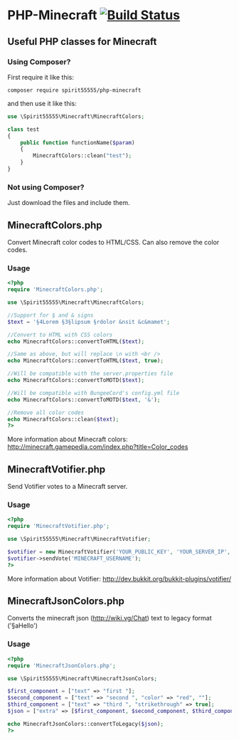 # PHP-Minecraft [![Build Status](https://travis-ci.com/Spirit55555/PHP-Minecraft.svg?branch=master)](https://travis-ci.com/Spirit55555/PHP-Minecraft)
## Useful PHP classes for Minecraft

### Using Composer?

First require it like this:
```
composer require spirit55555/php-minecraft
```

and then use it like this:
```php
use \Spirit55555\Minecraft\MinecraftColors;

class test
{
    public function functionName($param)
    {
        MinecraftColors::clean("test");
    }
}
```

### Not using Composer?

Just download the files and include them.

## MinecraftColors.php

Convert Minecraft color codes to HTML/CSS. Can also remove the color codes.

### Usage

```php
<?php
require 'MinecraftColors.php';

use \Spirit55555\Minecraft\MinecraftColors;

//Support for § and & signs
$text = '§4Lorem §3§lipsum §rdolor &nsit &c&mamet';

//Convert to HTML with CSS colors
echo MinecraftColors::convertToHTML($text);

//Same as above, but will replace \n with <br />
echo MinecraftColors::convertToHTML($text, true);

//Will be compatible with the server.properties file
echo MinecraftColors::convertToMOTD($text);

//Will be compatible with BungeeCord's config.yml file
echo MinecraftColors::convertToMOTD($text, '&');

//Remove all color codes
echo MinecraftColors::clean($text);
?>
```

More information about Minecraft colors: http://minecraft.gamepedia.com/index.php?title=Color_codes

## MinecraftVotifier.php

Send Votifier votes to a Minecraft server.

### Usage

```php
<?php
require 'MinecraftVotifier.php';

use \Spirit55555\Minecraft\MinecraftVotifier;

$votifier = new MinecraftVotifier('YOUR_PUBLIC_KEY', 'YOUR_SERVER_IP', 'YOUR_VOTIFIER_PORT', 'YOUR_SERVICE_NAME');
$votifier->sendVote('MINECRAFT_USERNAME');
?>
```

More information about Votifier: http://dev.bukkit.org/bukkit-plugins/votifier/

## MinecraftJsonColors.php

Converts the minecraft json (http://wiki.vg/Chat) text to legacy format ('§aHello')

### Usage

```php
<?php
require 'MinecraftJsonColors.php';

use \Spirit55555\Minecraft\MinecraftJsonColors;

$first_component = ["text" => "first "];
$second_component = ["text" => "second ", "color" => "red", ""];
$third_component = ["text" => "third ", "strikethrough" => true];
$json = ["extra" => [$first_component, $second_component, $third_component]];

echo MinecraftJsonColors::convertToLegacy($json);
?>
```
